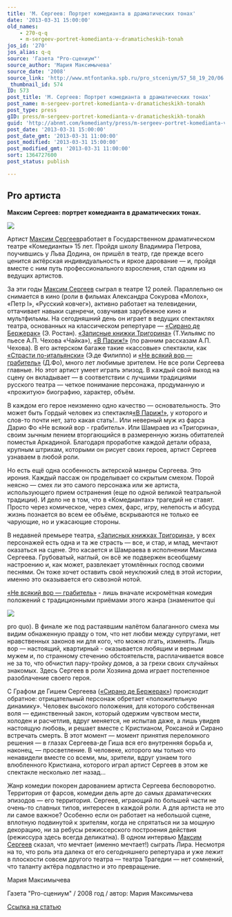 ```yaml
---
title: 'М. Сергеев: Портрет комедианта в драматических тонах'
date: '2013-03-31 15:00:00'
old_names:
    - 270-q-q
    - m-sergeev-portret-komedianta-v-dramaticheskih-tonah
jos_id: '270'
jos_alias: q-q
source: 'Газета "Pro-сцениум"'
source_author: 'Мария Максимычева'
source_date: '2008'
source_link: 'http://www.mtfontanka.spb.ru/pro_stceniym/57_58_19_20/06.htm'
_thumbnail_id: 574
ID: 573
post_title: 'М. Сергеев: Портрет комедианта в драматических тонах'
post_name: m-sergeev-portret-komedianta-v-dramaticheskikh-tonakh
post_type: press
gID: press/m-sergeev-portret-komedianta-v-dramaticheskikh-tonakh
guid: 'http://abnmt.com/komedianty/press/m-sergeev-portret-komedianta-v-dramaticheskikh-tonakh'
post_date: '2013-03-31 15:00:00'
post_date_gmt: '2013-03-31 11:00:00'
post_modified: '2013-03-31 15:00:00'
post_modified_gmt: '2013-03-31 11:00:00'
sort: 1364727600
post_status: publish

---
```


## Pro артиста


**Максим Сергеев: портрет комедианта в драматических тонах.**


![](image-01.jpg)


Артист [Максим Сергеев][0]работает в Государственном драматическом театре «Комедианты» 15 лет. Пройдя школу Владимира Петрова, поучившись у Льва Додина, он пришёл в театр, где прежде всего ценится актёрская индивидуальность и яркое дарование — и, пройдя вместе с ним путь профессионального взросления, стал одним из ведущих артистов.


За эти годы [Максим Сергеев][0] сыграл в театре 12 ролей. Параллельно он снимается в кино (роли в фильмах Александра Сокурова «Молох», «Петр I», «Русский ковчег»), активно работает на телевидении, оттачивает навыки сценречи, озвучивая зарубежное кино и мультфильмы. На сегодняшний день он играет в ведущих спектаклях театра, основанных на классическом репертуаре — [«Сирано де Бержерак»][1] (Э. Ростан). [«Записные книжки Тригорина»][2] (Т.Уильямс по пьесе А.П. Чехова «Чайка»), [«В Париж!»][3] (по ранним рассказам А.П. Чехова). В его актерском багаже такие «кассовые» спектакли, как [«Страсти по-итальянски»][4] (Э.де Филиппо) и [«Не всякий вор — грабитель»][5] (Д.Фо), много лет любимые зрителем. Не все роли Сергеева главные. Но этот артист умеет играть эпизод. В каждый свой выход на сцену он вкладывает — в соответствии с лучшими традициями русского театра — четкое понимание персонажа, продуманную и «прожитую» биографию, характер, объём.


В каждом его герое неизменно одно качество — основательность. Это может быть Гордый человек из спектакля[«В Париж!»][3], у которого и слов-то почти нет, зато какая стать!.. Или неверный муж из фарса Дарио Фо «Не всякий вор - грабитель». Или Шамраев из «Тригорина», своим зычным пением вторгающийся в размеренную жизнь обитателей поместья Аркадиной. Благодаря проработке каждой детали образа, крупным штрихам, которыми он рисует своих героев, артист Сергеев узнаваем в любой роли.


Но есть ещё одна особенность актерской манеры Сергеева. Это ирония. Каждый пассаж он проделывает со скрытым смехом. Порой неясно — смех ли это самого персонажа или же артиста, использующего прием остранения (еще по одной великой театральной традиции). И дело не в том, что в «Комедиантах» трагедий не ставят. Просто через комическое, через смех, фарс, игру, нелепость и абсурд жизнь познается во всем ее объёме, вскрываются не только ее чарующие, но и ужасающие стороны.


В недавней премьере театра, [«Записных книжках Тригорина»][2], у всех персонажей есть одна и та же страсть — все, и стар, и млад, мечтают оказаться на сцене. Это касается и Шамраева в исполнении Максима Сергеева. Грубоватый, наглый, он всё же подвержен всеобщему настроению и, как может, развлекает утомлённых господ своими песнями. Он тоже хочет оставить свой неуклюжий след в этой истории, именно это оказывается его сквозной нотой.


[«Не всякий вор — грабитель»][5] - лишь вначале искромётная комедия положений с традиционными приёмами этого жанра (знаменитое qui


![](image-02.jpg)


pro quo). В финале же под растаявшим налётом балаганного смеха мы видим обнаженную правду о том, что нет любви между супругами, нет нравственных законов ни для кого, что можно лгать, изменять. Лишь вор — настоящий, квартирный - оказывается любящим и верным мужем и, по странному стечению обстоятельств, расплачивается вовсе не за то, что обчистил пару-тройку домов, а за грехи своих случайных знакомых. Здесь Сергеев в роли Хозяина дома играет постепенное разоблачение своего героя.


С Графом де Гишем Сергеева ([«Сирано де Бержерак»][1]) происходит обратное: отрицательный персонаж обретает «положительную динамику». Человек высокого положения, для которого собственная воля — единственный закон, который одержим чувством мести, холоден и расчетлив, вдруг меняется, не испытав даже, а лишь увидев настоящую любовь, и решает вместе с Кристианом, Роксаной и Сирано встречать смерть. В этот момент — момент принятия переломного решения — в глазах Сергеева-де Гиша вся его внутренняя борьба и, наконец, — просветление. В человеке, которого мы только что ненавидели вместе со всеми, мы, зрители, вдруг узнаем того влюбленного Кристиана, которого играл артист Сергеев в этом же спектакле несколько лет назад...


Жанр комедии покорен дарованием артиста Сергеева бесповоротно. Территория от фарсов, комедии дель арте до самых драматических эпизодов — его территория. Сергеев, играющий по большей части не очень-то славных типов, интересен в каждой роли. А для артиста не это ли самое важное? Особенно если он работает на небольшой сцене, вплотную подвинутой к зрителям, когда не спрятаться ни за мощную декорацию, ни за ребусы режиссерского построения действия (режиссура здесь всегда деликатна). В одном интервью [Максим Сергеев][0] сказал, что мечтает (именно мечтает!) сыграть Лира. Несмотря на то, что роль эта далека от его сегодняшнего репертуара и уже лежит в плоскости совсем другого театра — театра Трагедии — нет сомнений, что таланту актёра подвластно и это превращение.


Мария Максимычева


Газета "Pro-сцениум" / 2008 год / автор: Мария Максимычева


[Ссылка на статью][6]

[0]: ../../person/maksim-sergeev "Максим Сергеев"
[1]: ../../performance/sirano-de-berzherak "Сирано де Бержерак"
[2]: ../../performance/zapisnye-knizhki-trigorina "Записные книжки Тригорина"
[3]: ../../performance/v-parizh "В Париж!"
[4]: ../../performance/strasti-po-italyanski "Страсти по-итальянски"
[5]: ../../performance/ne-vsyakii-vor-grabitel "Не всякий вор — грабитель"
[6]: http://www.mtfontanka.spb.ru/pro_stceniym/57_58_19_20/06.htm